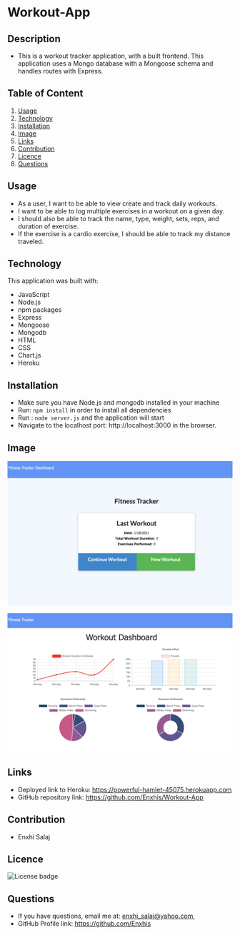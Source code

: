 # Workout-App

## Description
  * This is a workout tracker application, with a built frontend. This application uses a Mongo database with a Mongoose schema and handles routes with Express.
  
## Table of Content
  1.  [Usage](#usage)
  2.  [Technology](#technology)
  3.  [Installation](#installation)
  4.  [Image](#image)
  5.  [Links](#links)
  6.  [Contribution](#contribution)
  7.  [Licence](#licence)
  8.  [Questions](#questions)
  
  ## Usage
   * As a user, I want to be able to view create and track daily workouts.
   * I want to be able to log multiple exercises in a workout on a given day.
   * I should also be able to track the name, type, weight, sets, reps, and duration of exercise. 
   * If the exercise is a cardio exercise, I should be able to track my distance traveled.
   
  ## Technology
  This application was built with:
  * JavaScript
  * Node.js
  * npm packages
  * Express
  * Mongoose 
  * Mongodb
  * HTML
  * CSS
  * Chart.js
  * Heroku
  
  ## Installation
   * Make sure you have Node.js and mongodb installed in your machine
   * Run: ```npm install``` in order to install all dependencies 
   * Run : ```node server.js``` and the application will start 
   * Navigate to the localhost port: http://localhost:3000 in the browser.
  
  ## Image
   ![Workout-App](/public/Images/main-page-screenshot.png)
  
   ![Workout-App](/public/Images/Stats-Screenshot.png)
  
  ## Links
   * Deployed link to Heroku: https://powerful-hamlet-45075.herokuapp.com
   * GitHub repository link:  https://github.com/Enxhis/Workout-App
  
  ## Contribution
   * Enxhi Salaj
  
  ## Licence
   ![License badge](https://img.shields.io/badge/license-MIT-green)
  
  ## Questions
   * If you have questions, email me at: enxhi_salaj@yahoo.com,
   * GitHub Profile link: https://github.com/Enxhis
